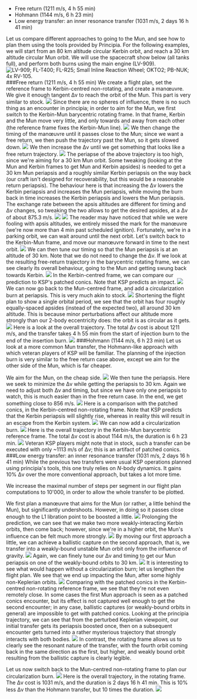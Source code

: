 - Free return (1211 m/s, 4 h 55 min)
- Hohmann (1144 m/s, 6 h 23 min)
- Low energy transfer: an inner resonance transfer (1031 m/s, 2 days 16 h 41 min)

Let us compare different approaches to going to the Mun, and see how to plan them using the tools provided by Principia.
For the following examples, we will start from an 80 km altitude circular Kerbin orbit, and reach a 30 km altitude circular Mun orbit. We will use the spacecraft show below (all tanks full), and perform both burns using the main engine (LV-909).
![LV-909; FL-T400; FL-R25; Small Inline Reaction Wheel; OKTO2; PB-NUK; 4x RV-105.](http://i.imgur.com/8RKDnPk.png)
###Free return (1211 m/s, 4 h 55 min)
We create a flight plan, set the reference frame to Kerbin-centred non-rotating, and create a manœuvre. We give it enough tangent Δv to reach the orbit of the Mun. This part is very similar to stock.
![](http://i.imgur.com/3OOJFoc.gif)
Since there are no spheres of influence, there is no such thing as an encounter in principia; in order to aim for the Mun, we first switch to the Kerbin-Mun barycentric rotating frame. In that frame, Kerbin and the Mun move very little, and only towards and away from each other (the reference frame fixes the Kerbin-Mun line).
![](http://i.imgur.com/wg3efAO.png)
We then change the timing of the manœuvre until it passes close to the Mun; since we want a free return, we then push the trajectory past the Mun, so it gets slowed down.
![](http://i.imgur.com/3JGUnPg.gif)
We then increase the Δv until we get something that looks like a free return trajectory.
![](http://i.imgur.com/kyhvb3t.gif)
The periapse of the above trajectory is too high, since we're aiming for a 30 km Mun orbit. Some tweaking (looking at the Mun and Kerbin frames to get Mun and Kerbin apsides) is needed to get a 30 km Mun periapsis and a roughly similar Kerbin periapsis on the way back (our craft isn't designed for recoverability, but this would be a reasonable return periapsis).
The behaviour here is that increasing the Δv lowers the Kerbin periapsis and increases the Mun periapsis, while moving the burn back in time increases the Kerbin periapsis and lowers the Mun periapsis. The exchange rate between the apsis altitudes are different for timing and Δv changes, so tweaking the two allows to get the desired apsides, at a Δv of about 875.3 m/s.
![](http://i.imgur.com/Lr1kDfz.png)
![](http://i.imgur.com/8UXrdqv.png)
The reader may have noticed that while we were fooling with apsis altitudes, we entirely missed the mark for the manœuvre (we're now more than 4 min past scheduled ignition). Fortunately, we're in a parking orbit, we can wait around until the next orbit. Let's switch back to the Kerbin-Mun frame, and move our manœuvre forward in time to the next orbit.
![](http://i.imgur.com/sMINV5k.gif)
We can then tune our timing so that the Mun periapsis is at an altitude of 30 km. Note that we do not need to change the Δv.
If we look at the resulting free-return trajectory in the barycentric rotating frame, we can see clearly its overall behaviour, going to the Mun and getting swung back towards Kerbin.
![](http://i.imgur.com/7ym9wMo.png)
In the Kerbin-centred frame, we can compare our prediction to KSP's patched conics. Note that KSP predicts an impact.
![](http://i.imgur.com/ygZs5DB.png)
We can now go back to the Mun-centred frame, and add a circularization burn at periapsis. This is very much akin to stock.
![](http://i.imgur.com/fF207qf.gif)
Shortening the flight plan to show a single orbital period, we see that the orbit has four roughly equally-spaced apsides (instead of the expected two), all around 30 km altitude. This is because minor perturbations affect our altitude more strongly than our 2-body eccentricity does: the orbit is as circular as it gets.
![](http://i.imgur.com/OMuQRwN.png)
Here is a look at the overall trajectory. The total Δv cost is about 1211 m/s, and the transfer takes 4 h 55 min from the start of injection burn to the end of the insertion burn.
![](http://i.imgur.com/FotbpcY.png)
###Hohmann (1144 m/s, 6 h 23 min)
Let us look at a more common Mun transfer, the Hohmann-like approach with which veteran players of KSP will be familiar. The planning of the injection burn is very similar to the free return case above, except we aim for the other side of the Mun, which is far cheaper.

We aim for the Mun, on the cheap side.
![](http://i.imgur.com/ZUeuXsX.gif)
We then tune the periapsis. Here we seek to minimize the Δv while getting the periapsis to 30 km. Again we need to adjust both Δv and timing, but since we have only one periapsis to watch, this is much easier than in the free return case. In the end, we get something close to 856 m/s.
![](http://i.imgur.com/G8n6yC3.png)
Here is a comparison with the patched conics, in the Kerbin-centred non-rotating frame. Note that KSP predicts that the Kerbin periapsis will slightly rise, whereas in reality this will result in an escape from the Kerbin system.
![](http://i.imgur.com/F4bPwt4.png)
We can now add a circularization burn.
![](http://i.imgur.com/ppEhqaK.png)
Here is the overall trajectory in the Kerbin-Mun barycentric reference frame. The total Δv cost is about 1144 m/s, the duration is 6 h 23 min.
![](http://i.imgur.com/WCqbNih.png)
Veteran KSP players might note that in stock, such a transfer can be executed with only ~1113 m/s of Δv; this is an artifact of patched conics.
###Low energy transfer: an inner resonance transfer (1031 m/s, 2 days 16 h 41 min)
While the previous two transfers were usual KSP operations planned using principia's tools, this one truly relies on *N*-body dynamics.
It gains 10% Δv over the more conventional approach, but takes a lot more time.

We increase the maximal number of steps per segment in our flight plan computations to 10'000, in order to allow the whole transfer to be plotted.

We first plan a manœuvre that aims for the Mun (or rather, a little behind the Mun), but significantly undershoots. However, in doing so it passes close enough to the L1 libration point to be boosted a little.
![](http://i.imgur.com/5vaHzGV.png)
Prolonging the prediction, we can see that we make two more weakly-interacting Kerbin orbits, then come back; however, since we're in a higher orbit, the Mun's influence can be felt much more strongly.
![](http://i.imgur.com/w1FFMP0.png)
By moving our first approach a little, we can achieve a ballistic capture on the second approach, that is, we transfer into a weakly-bound unstable Mun orbit only from the influence of gravity.
![](http://i.imgur.com/mbrZDaq.png)
Again, we can finely tune our Δv and timing to get our Mun periapsis on one of the weakly-bound orbits to 30 km.
![](http://i.imgur.com/VxOWJI7.png)
It is interesting to see what would happen without a circularization burn; let us lengthen the flight plan. We see that we end up impacting the Mun, after some highly non-Keplerian orbits.
![](http://i.imgur.com/43LExnF.png)
Comparing with the patched conics in the Kerbin-centred non-rotating reference frame, we see that they're not even remotely close. In some cases the first Mun approach is seen as a patched conics encounter, but its effect is not captured well enough to get the second encounter; in any case, ballistic captures (or weakly-bound orbits in general) are impossible to get with patched conics.
Looking at the principia trajectory, we can see that from the perturbed Keplerian viewpoint, our initial transfer gets its periapsis boosted once, then on a subsequent encounter gets turned into a rather mysterious trajectory that strongly interacts with both bodies.
![](http://i.imgur.com/WgrQB6v.png)
In contrast, the rotating frame allows us to clearly see the resonant nature of the transfer, with the fourth orbit coming back in the same direction as the first, but higher, and weakly bound orbit resulting from the ballistic capture is clearly legible.

Let us now switch back to the Mun-centred non-rotating frame to plan our circularization burn.
![](http://i.imgur.com/AKVWsqc.png)
Here is the overall trajectory, in the rotating frame. The Δv cost is 1031 m/s, and the duration is 2 days 16 h 41 min. This is 10% less Δv than the Hohmann transfer, but 10 times the duration.
![](http://i.imgur.com/4mCM4r6.png)
